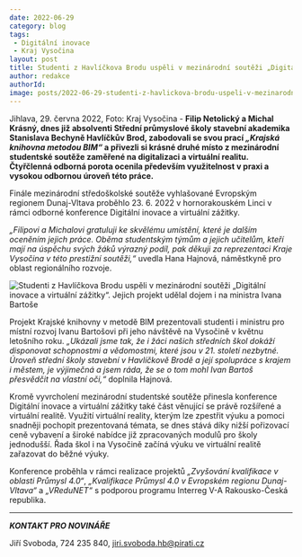 ```yaml
---
date: 2022-06-29
category: blog
tags:
 - Digitální inovace
 - Kraj Vysočina
layout: post
title: Studenti z Havlíčkova Brodu uspěli v mezinárodní soutěži „Digitální inovace a virtuální zážitky“. Jejich projekt udělal dojem i na ministra Ivana Bartoše
author: redakce
authorId: 
image: posts/2022-06-29-studenti-z-havlickova-brodu-uspeli-v-mezinarodni-soutezi.jpg
---
```


Jihlava, 29. června 2022, Foto: Kraj Vysočina - **Filip Netolický a Michal Krásný, dnes již absolventi Střední průmyslové školy stavební akademika Stanislava Bechyně Havlíčkův Brod, zabodovali se svou prací *„Krajská knihovna metodou BIM“* a přivezli si krásné druhé místo z mezinárodní studentské soutěže zaměřené na digitalizaci a virtuální realitu. Čtyřčlenná odborná porota ocenila především využitelnost v praxi a vysokou odbornou úroveň této práce.**

Finále mezinárodní středoškolské soutěže vyhlašované Evropským regionem Dunaj-Vltava proběhlo 23. 6. 2022 v hornorakouském Linci v rámci odborné konference Digitální inovace a virtuální zážitky.

*„Filipovi a Michalovi gratuluji ke skvělému umístění, které je dalším oceněním jejich práce. Oběma studentským týmům a jejich učitelům, kteří mají na úspěchu svých žáků výrazný podíl, pak děkuji za reprezentaci Kraje Vysočina v této prestižní soutěži,“* uvedla Hana Hajnová, náměstkyně pro oblast regionálního rozvoje.

![Studenti z Havlíčkova Brodu uspěli v mezinárodní soutěži „Digitální inovace a virtuální zážitky“. Jejich projekt udělal dojem i na ministra Ivana Bartoše](https://a.pirati.cz/vysocina/img/posts/2022-06-29-studenti-z-havlickova-brodu-uspeli-v-mezinarodni-soutezi-bartos-hajnova.jpg)

Projekt Krajské knihovny v metodě BIM prezentovali studenti i ministru pro místní rozvoj Ivanu Bartošovi při jeho návštěvě na Vysočině v květnu letošního roku. *„Ukázali jsme tak, že i žáci našich středních škol dokáží disponovat schopnostmi a vědomostmi, které jsou v 21. století nezbytné. Úroveň střední školy stavební v Havlíčkově Brodě a její spolupráce s krajem i městem, je výjimečná a jsem ráda, že se o tom mohl Ivan Bartoš přesvědčit na vlastní oči,“* doplnila Hajnová.

Kromě vyvrcholení mezinárodní studentské soutěže přinesla konference Digitální inovace a virtuální zážitky také část věnující se právě rozšířené a virtuální realitě. Využití virtuální reality, kterým lze zpestřit výuku a pomoci snadněji pochopit prezentovaná témata, se dnes stává díky nižší pořizovací ceně vybavení a široké nabídce již zpracovaných modulů pro školy jednodušší. Řada škol i na Vysočině začíná výuku ve virtuální realitě zařazovat do běžné výuky.

Konference proběhla v rámci realizace projektů *„Zvyšování kvalifikace v oblasti Průmysl 4.0“*, *„Kvalifikace Průmysl 4.0 v Evropském regionu Dunaj-Vltava“* a *„VReduNET“* s podporou programu Interreg V-A Rakousko-Česká republika.


---

***KONTAKT PRO NOVINÁŘE*** 

Jiří Svoboda, 724 235 840, <jiri.svoboda.hb@pirati.cz>
